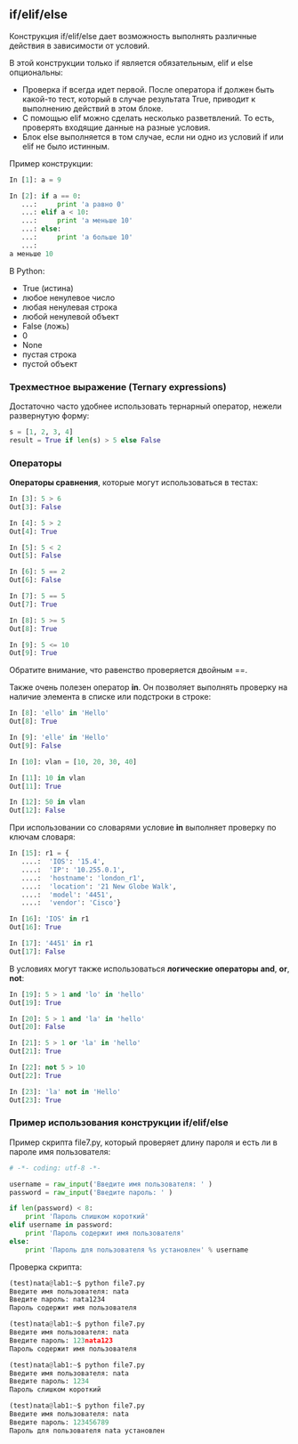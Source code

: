 ## if/elif/else
Конструкция if/elif/else дает возможность выполнять различные действия в зависимости от условий.

В этой конструкции только if является обязательным, elif и else опциональны:
* Проверка if всегда идет первой. После оператора if должен быть какой-то тест, который в случае результата True, приводит к выполнению действий в этом блоке.
* С помощью elif можно сделать несколько разветвлений. То есть, проверять входящие данные на разные условия.
* Блок else выполняется в том случае, если ни одно из условий if или elif не было истинным.

Пример конструкции:
```python
In [1]: a = 9

In [2]: if a == 0:
   ...:     print 'a равно 0'
   ...: elif a < 10:
   ...:     print 'a меньше 10'
   ...: else:
   ...:     print 'a больше 10'
   ...:     
a меньше 10
```

В Python:
* True (истина)
 * любое ненулевое число
 * любая ненулевая строка
 * любой ненулевой объект
* False (ложь)
 * 0
 * None
 * пустая строка
 * пустой объект

### Трехместное выражение (Ternary expressions)

Достаточно часто удобнее использовать тернарный оператор, нежели развернутую форму:
```python
s = [1, 2, 3, 4]
result = True if len(s) > 5 else False
```

### Операторы
__Операторы сравнения__, которые могут использоваться в тестах:
```python
In [3]: 5 > 6
Out[3]: False

In [4]: 5 > 2
Out[4]: True

In [5]: 5 < 2
Out[5]: False

In [6]: 5 == 2
Out[6]: False

In [7]: 5 == 5
Out[7]: True

In [8]: 5 >= 5
Out[8]: True

In [9]: 5 <= 10
Out[9]: True
```

Обратите внимание, что равенство проверяется двойным ==.

Также очень полезен оператор __in__. Он позволяет выполнять проверку на наличие элемента в списке или подстроки в строке:
```python
In [8]: 'ello' in 'Hello'
Out[8]: True

In [9]: 'elle' in 'Hello'
Out[9]: False

In [10]: vlan = [10, 20, 30, 40]

In [11]: 10 in vlan
Out[11]: True

In [12]: 50 in vlan
Out[12]: False
```

При использовании со словарями условие __in__ выполняет проверку по ключам словаря:
```python
In [15]: r1 = {
   ....:  'IOS': '15.4',
   ....:  'IP': '10.255.0.1',
   ....:  'hostname': 'london_r1',
   ....:  'location': '21 New Globe Walk',
   ....:  'model': '4451',
   ....:  'vendor': 'Cisco'}

In [16]: 'IOS' in r1
Out[16]: True

In [17]: '4451' in r1
Out[17]: False
```

В условиях могут также использоваться __логические операторы__ __and__, __or__, __not__:
```python
In [19]: 5 > 1 and 'lo' in 'hello'
Out[19]: True

In [20]: 5 > 1 and 'la' in 'hello'
Out[20]: False

In [21]: 5 > 1 or 'la' in 'hello'
Out[21]: True

In [22]: not 5 > 10
Out[22]: True

In [23]: 'la' not in 'Hello'
Out[23]: True
```

### Пример использования конструкции if/elif/else
Пример скрипта file7.py, который проверяет длину пароля и есть ли в пароле имя пользователя:
```python
# -*- coding: utf-8 -*-

username = raw_input('Введите имя пользователя: ' )
password = raw_input('Введите пароль: ' )

if len(password) < 8:
    print 'Пароль слишком короткий'
elif username in password:
    print 'Пароль содержит имя пользователя'
else:
    print 'Пароль для пользователя %s установлен' % username
```

Проверка скрипта:
```python
(test)nata@lab1:~$ python file7.py
Введите имя пользователя: nata
Введите пароль: nata1234
Пароль содержит имя пользователя

(test)nata@lab1:~$ python file7.py
Введите имя пользователя: nata 
Введите пароль: 123nata123
Пароль содержит имя пользователя

(test)nata@lab1:~$ python file7.py
Введите имя пользователя: nata
Введите пароль: 1234
Пароль слишком короткий

(test)nata@lab1:~$ python file7.py
Введите имя пользователя: nata
Введите пароль: 123456789
Пароль для пользователя nata установлен
```

